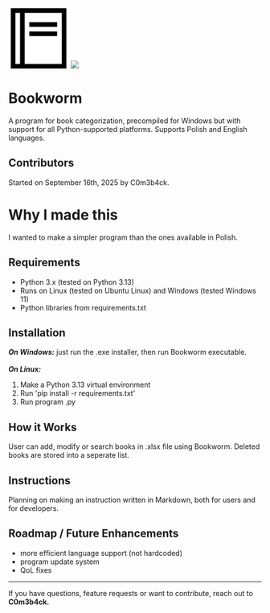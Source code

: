 <img src="book2.png" class="logo" width="120"/>
<img src="https://img.shields.io/github/downloads/C0m3b4ck/Bookworm/total">

# Bookworm

A program for book categorization, precompiled for Windows but with support for all Python-supported platforms. Supports Polish and English languages.

## Contributors  
Started on September 16th, 2025 by C0m3b4ck.

# Why I made this
I wanted to make a simpler program than the ones available in Polish.

## Requirements  
- Python 3.x (tested on Python 3.13)  
- Runs on Linux (tested on Ubuntu Linux) and Windows (tested Windows 11)
- Python libraries from requirements.txt 

## Installation  
***On Windows:*** just run the .exe installer, then run Bookworm executable.
<br>
<br>***On Linux:*** 
1. Make a Python 3.13 virtual environment
2. Run 'pip install -r requirements.txt'
3. Run program .py

## How it Works 
User can add, modify or search books in .xlsx file using Bookworm. Deleted books are stored into a seperate list.

## Instructions
Planning on making an instruction written in Markdown, both for users and for developers.

## Roadmap / Future Enhancements  
- more efficient language support (not hardcoded)
- program update system
- QoL fixes
---

If you have questions, feature requests or want to contribute, reach out to **C0m3b4ck.**
